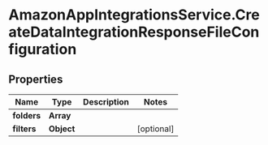 # AmazonAppIntegrationsService.CreateDataIntegrationResponseFileConfiguration

## Properties

Name | Type | Description | Notes
------------ | ------------- | ------------- | -------------
**folders** | **Array** |  | 
**filters** | **Object** |  | [optional] 


